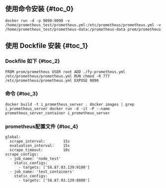 ## 使用命令安装 {#toc_0}

```
docker run -d -p 9090:9090 -v /home/prometheus_test/prometheus.yml:/etc/prometheus/prometheus.yml -v /home/prometheus_test/prometheus-data:/prometheus-data prom/prometheus
```

## 使用 Dockfile 安装 {#toc_1}

### Dockfile 如下 {#toc_2}

```
FROM prom/prometheus USER root ADD ./fy-prometheus.yml /etc/prometheus/prometheus.yml RUN chmod -R 777 /etc/prometheus/prometheus.yml EXPOSE 9090
```

### 命令 {#toc_3}

```
docker build -t i_prometheus_server . docker images | grep i_prometheus_server docker run -d -it -P --name prometheus_server_container i_prometheus_server
```

### prometheus配置文件 {#toc_4}

```
global:
  scrape_interval:        15s
  evaluation_interval:    15s
  scrape_timeout:         10s
scrape_configs:
  - job_name: 'node_test'
    static_configs:
      - targets: ['58.87.93.139:9100']
  - job_name: 'test_containers'
    static_configs:
      - targets: ['58.87.93.139:8080']
```





